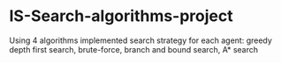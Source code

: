 # IS-Search-algorithms-project
 Using 4 algorithms implemented search strategy for each agent: greedy depth first search, brute-force, branch and bound search, A* search
